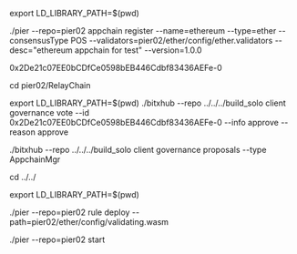 export LD_LIBRARY_PATH=$(pwd)

./pier --repo=pier02 appchain register --name=ethereum --type=ether --consensusType POS --validators=pier02/ether/config/ether.validators --desc="ethereum appchain for test" --version=1.0.0

0x2De21c07EE0bCDfCe0598bEB446Cdbf83436AEFe-0

cd pier02/RelayChain

export LD_LIBRARY_PATH=$(pwd)
./bitxhub --repo ../../../build_solo client governance vote --id 0x2De21c07EE0bCDfCe0598bEB446Cdbf83436AEFe-0 --info approve --reason approve

./bitxhub --repo ../../../build_solo client governance proposals --type AppchainMgr

cd ../../

export LD_LIBRARY_PATH=$(pwd)

./pier --repo=pier02 rule deploy --path=pier02/ether/config/validating.wasm

./pier --repo=pier02 start
